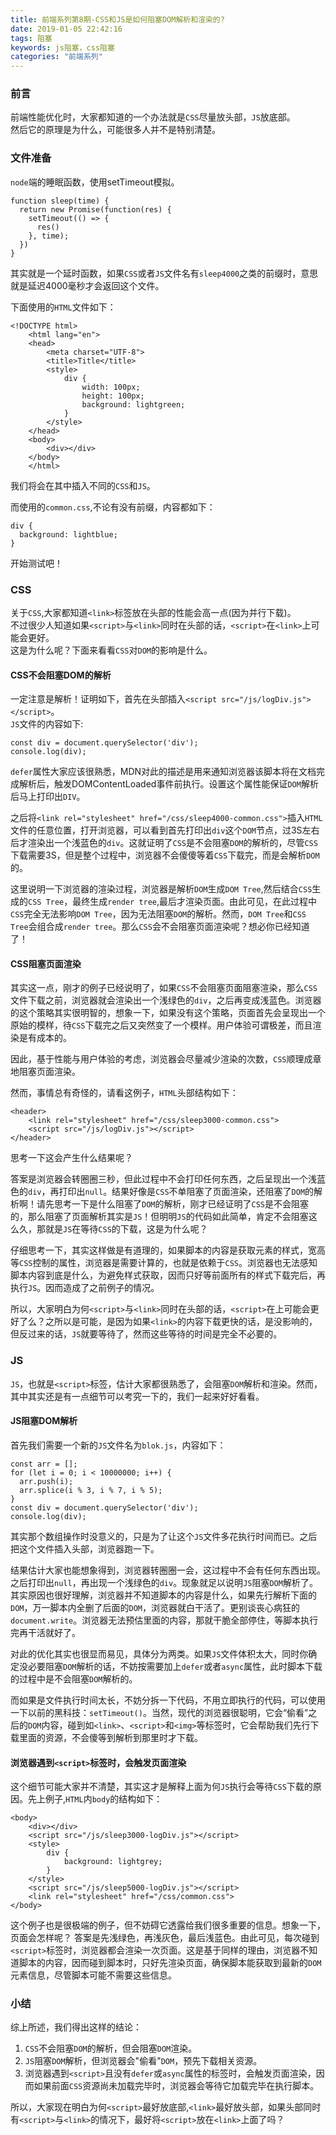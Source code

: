 ```yaml
---
title: 前端系列第8期-CSS和JS是如何阻塞DOM解析和渲染的?
date: 2019-01-05 22:42:16
tags: 阻塞
keywords: js阻塞，css阻塞
categories: "前端系列"
---
```

### 前言
前端性能优化时，大家都知道的一个办法就是`CSS`尽量放头部，`JS`放底部。  
然后它的原理是为什么，可能很多人并不是特别清楚。
<!--more-->
### 文件准备
`node`端的睡眠函数，使用setTimeout模拟。
```
function sleep(time) {
  return new Promise(function(res) {
    setTimeout(() => {
      res()
    }, time);
  })
}
```
其实就是一个延时函数，如果`CSS`或者`JS`文件名有`sleep4000`之类的前缀时，意思就是延迟4000毫秒才会返回这个文件。

下面使用的`HTML`文件如下：
```
<!DOCTYPE html>
    <html lang="en">
    <head>
    	<meta charset="UTF-8">
    	<title>Title</title>
    	<style>
    		div {
    			width: 100px;
    			height: 100px;
    			background: lightgreen;
    		}
    	</style>
    </head>
    <body>
    	<div></div>
    </body>
    </html>
```
我们将会在其中插入不同的`CSS`和`JS`。  

而使用的`common.css`,不论有没有前缀，内容都如下：
```
div {
  background: lightblue;
}
```

开始测试吧！
### CSS
关于`CSS`,大家都知道`<link>`标签放在头部的性能会高一点(因为并行下载)。  
不过很少人知道如果`<script>`与`<link>`同时在头部的话，`<script>`在`<link>`上可能会更好。  
这是为什么呢？下面来看看`CSS`对`DOM`的影响是什么。

#### CSS不会阻塞DOM的解析
一定注意是解析！证明如下，首先在头部插入`<script src="/js/logDiv.js"></script>`。  
`JS`文件的内容如下:
```
const div = document.querySelector('div');
console.log(div);
```
`defer`属性大家应该很熟悉，MDN对此的描述是用来通知浏览器该脚本将在文档完成解析后，触发DOMContentLoaded事件前执行。设置这个属性能保证`DOM`解析后马上打印出`DIV`。

之后将`<link rel="stylesheet" href="/css/sleep4000-common.css">`插入`HTML`文件的任意位置，打开浏览器，可以看到首先打印出`div`这个`DOM`节点，过3S左右后才渲染出一个浅蓝色的`div`。这就证明了`CSS`是不会阻塞`DOM`的解析的，尽管`CSS`下载需要3S，但是整个过程中，浏览器不会傻傻等着`CSS`下载完，而是会解析`DOM`的。

这里说明一下浏览器的渲染过程，浏览器是解析`DOM`生成`DOM Tree`,然后结合`CSS`生成的`CSS Tree`，最终生成`render tree`,最后才渲染页面。由此可见，在此过程中`CSS`完全无法影响`DOM Tree`，因为无法阻塞`DOM`的解析。然而，`DOM Tree`和`CSS Tree`会组合成`render tree`。那么`CSS`会不会阻塞页面渲染呢？想必你已经知道了！

#### CSS阻塞页面渲染
其实这一点，刚才的例子已经说明了，如果`CSS`不会阻塞页面阻塞渲染，那么`CSS`文件下载之前，浏览器就会渲染出一个浅绿色的`div`，之后再变成浅蓝色。浏览器的这个策略其实很明智的，想象一下，如果没有这个策略，页面首先会呈现出一个原始的模样，待`CSS`下载完之后又突然变了一个模样。用户体验可谓极差，而且渲染是有成本的。

因此，基于性能与用户体验的考虑，浏览器会尽量减少渲染的次数，`CSS`顺理成章地阻塞页面渲染。

然而，事情总有奇怪的，请看这例子，`HTML`头部结构如下：
```
<header>
    <link rel="stylesheet" href="/css/sleep3000-common.css">
    <script src="/js/logDiv.js"></script>
</header>
```
思考一下这会产生什么结果呢？

答案是浏览器会转圈圈三秒，但此过程中不会打印任何东西，之后呈现出一个浅蓝色的`div`，再打印出`null`。结果好像是`CSS`不单阻塞了页面渲染，还阻塞了`DOM`的解析啊！请先思考一下是什么阻塞了`DOM`的解析，刚才已经证明了`CSS`是不会阻塞的，那么阻塞了页面解析其实是`JS`！但明明`JS`的代码如此简单，肯定不会阻塞这么久，那就是`JS`在等待`CSS`的下载，这是为什么呢？

仔细思考一下，其实这样做是有道理的，如果脚本的内容是获取元素的样式，宽高等`CSS`控制的属性，浏览器是需要计算的，也就是依赖于`CSS`。浏览器也无法感知脚本内容到底是什么，为避免样式获取，因而只好等前面所有的样式下载完后，再执行`JS`。因而造成了之前例子的情况。

所以，大家明白为何`<script>`与`<link>`同时在头部的话，`<script>`在上可能会更好了么？之所以是可能，是因为如果`<link>`的内容下载更快的话，是没影响的，但反过来的话，`JS`就要等待了，然而这些等待的时间是完全不必要的。

### JS
`JS`，也就是`<script>`标签，估计大家都很熟悉了，会阻塞`DOM`解析和渲染。然而，其中其实还是有一点细节可以考究一下的，我们一起来好好看看。

#### JS阻塞DOM解析
首先我们需要一个新的`JS`文件名为`blok.js`，内容如下：
```
const arr = [];
for (let i = 0; i < 10000000; i++) {
  arr.push(i);
  arr.splice(i % 3, i % 7, i % 5);
}
const div = document.querySelector('div');
console.log(div);
```
其实那个数组操作时没意义的，只是为了让这个`JS`文件多花执行时间而已。之后把这个文件插入头部，浏览器跑一下。

结果估计大家也能想象得到，浏览器转圈圈一会，这过程中不会有任何东西出现。之后打印出`null`，再出现一个浅绿色的`div`。现象就足以说明`JS`阻塞`DOM`解析了。其实原因也很好理解，浏览器并不知道脚本的内容是什么，如果先行解析下面的`DOM`，万一脚本内全删了后面的`DOM`，浏览器就白干活了。更别谈丧心病狂的`document.write`。浏览器无法预估里面的内容，那就干脆全部停住，等脚本执行完再干活就好了。

对此的优化其实也很显而易见，具体分为两类。如果`JS`文件体积太大，同时你确定没必要阻塞`DOM`解析的话，不妨按需要加上`defer`或者`async`属性，此时脚本下载的过程中是不会阻塞`DOM`解析的。

而如果是文件执行时间太长，不妨分拆一下代码，不用立即执行的代码，可以使用一下以前的黑科技：`setTimeout()`。当然，现代的浏览器很聪明，它会“偷看”之后的`DOM`内容，碰到如`<link>`、`<script>`和`<img>`等标签时，它会帮助我们先行下载里面的资源，不会傻等到解析到那里时才下载。

#### 浏览器遇到`<script>`标签时，会触发页面渲染
这个细节可能大家并不清楚，其实这才是解释上面为何`JS`执行会等待`CSS`下载的原因。先上例子,`HTML`内`body`的结构如下：
```
<body>
	<div></div>
	<script src="/js/sleep3000-logDiv.js"></script>
	<style>
		div {
			background: lightgrey;
		}
	</style>
	<script src="/js/sleep5000-logDiv.js"></script>
	<link rel="stylesheet" href="/css/common.css">
</body>
```
这个例子也是很极端的例子，但不妨碍它透露给我们很多重要的信息。想象一下，页面会怎样呢？
答案是先浅绿色，再浅灰色，最后浅蓝色。由此可见，每次碰到`<script>`标签时，浏览器都会渲染一次页面。这是基于同样的理由，浏览器不知道脚本的内容，因而碰到脚本时，只好先渲染页面，确保脚本能获取到最新的`DOM`元素信息，尽管脚本可能不需要这些信息。
### 小结
综上所述，我们得出这样的结论：
1. `CSS`不会阻塞`DOM`的解析，但会阻塞`DOM`渲染。
2. `JS`阻塞`DOM`解析，但浏览器会"偷看"`DOM`，预先下载相关资源。
3. 浏览器遇到`<script>`且没有`defer`或`async`属性的标签时，会触发页面渲染，因而如果前面`CSS`资源尚未加载完毕时，浏览器会等待它加载完毕在执行脚本。

所以，大家现在明白为何`<script>`最好放底部,`<link>`最好放头部，如果头部同时有`<script>`与`<link>`的情况下，最好将`<script>`放在`<link>`上面了吗？